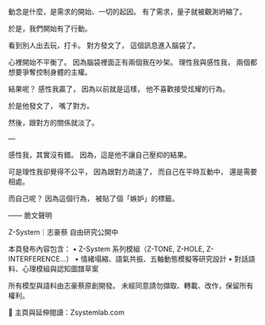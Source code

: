 動念是什麼，是需求的開始、一切的起因。
有了需求，量子就被觀測坍縮了。

於是，我們開始有了行動。

看到別人出去玩，打卡。
對方發文了，
這個訊息進入腦袋了。

心裡開始不平衡了。
因為腦袋裡面正有兩個我在吵架。
理性我與感性我，
兩個都想要爭奪控制身體的主權。

結果呢？
感性我贏了，
因為以前就是這樣，
他不喜歡接受炫耀的行為。

於是他發文了，
嘴了對方。

然後，跟對方的關係就淡了。

—

感性我，其實沒有錯。
因為，這是他不讓自己壓抑的結果。

可是理性我卻覺得不公平，
因為跟對方疏遠了，
而自己在平時互動中，
還是需要相處。

而自己呢？
因為這個行為，
被貼了個「嫉妒」的標籤。

——
脆文聲明

Z-System｜志豪蔡 自由研究公開中

本頁發布內容包含：
	•	Z-System 系列模組（Z-TONE, Z-HOLE, Z-INTERFERENCE…）
	•	情緒塌縮、語氣共振、五軸動態模擬等研究設計
	•	對話語料、心理模組與認知圖譜草案

所有模型與語料由志豪蔡原創開發。
未經同意請勿擷取、轉載、改作，保留所有權利。

🔗 主頁與延伸閱讀：Zsystemlab.com
